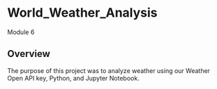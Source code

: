 # World_Weather_Analysis
Module 6 
## Overview
The purpose of this project was to analyze weather using our Weather Open API key, Python, and Jupyter Notebook. 
